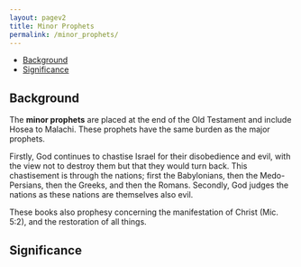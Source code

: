 ```yaml
---
layout: pagev2
title: Minor Prophets
permalink: /minor_prophets/
---
```

- [Background](#background)
- [Significance](#significance)

## Background

The **minor prophets** are placed at the end of the Old Testament and include Hosea to Malachi. These prophets have the same burden as the major prophets. 

Firstly, God continues to chastise Israel for their disobedience and evil, with the view not to destroy them but that they would turn back. This chastisement is through the nations; first the Babylonians, then the Medo-Persians, then the Greeks, and then the Romans. Secondly, God judges the nations as these nations are themselves also evil.

These books also prophesy concerning the manifestation of Christ (Mic. 5:2), and the restoration of all things.

## Significance
